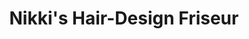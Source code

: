 ---
title: "Nikki's Hair-Design Friseur"
url: /rostock/nikkis-hair-design-friseur/
shop: Friseur
---